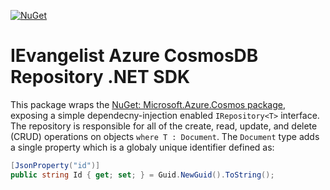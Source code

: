 [![NuGet](https://img.shields.io/nuget/v/IEvangelist.Azure.CosmosRepository.svg?style=flat)](https://www.nuget.org/packages/IEvangelist.Azure.CosmosRepository/)

# IEvangelist Azure CosmosDB Repository .NET SDK

This package wraps the [NuGet: Microsoft.Azure.Cosmos package](https://www.nuget.org/packages/Microsoft.Azure.Cosmos), 
exposing a simple dependecny-injection enabled `IRepository<T>` interface. The repository is responsible for all 
of the create, read, update, and delete (CRUD) operations on objects `where T : Document`. The `Document` type adds 
a single property which is a globaly unique identifier defined as:

```csharp
[JsonProperty("id")]
public string Id { get; set; } = Guid.NewGuid().ToString();
```